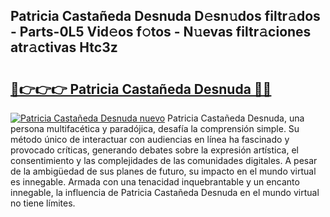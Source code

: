 ## Patricia Castañeda Desnuda D𝚎sn𝚞dos filtr𝚊dos - Parts-0L5 Vid𝚎os f𝚘tos - N𝚞evas filtr𝚊ciones atr𝚊ctivas Htc3z

# <h2><a href="http://mb6uhb.tromn.icu/?c=Patricia+Casta%c3%b1eda+Desnuda">🔗👉👉👉 Patricia Castañeda Desnuda 🔗🔗</a></h2>

[![Patricia Castañeda Desnuda nuevo](https://i.imgur.com/pEAQMta.gif)](http://mb6uhb.tromn.icu/?c=Patricia+Casta%c3%b1eda+Desnuda)
Patricia Castañeda Desnuda, una persona multifacética y paradójica, desafía la comprensión simple. Su método único de interactuar con audiencias en línea ha fascinado y provocado críticas, generando debates sobre la expresión artística, el consentimiento y las complejidades de las comunidades digitales. A pesar de la ambigüedad de sus planes de futuro, su impacto en el mundo virtual es innegable. Armada con una tenacidad inquebrantable y un encanto innegable, la influencia de Patricia Castañeda Desnuda en el mundo virtual no tiene límites.
